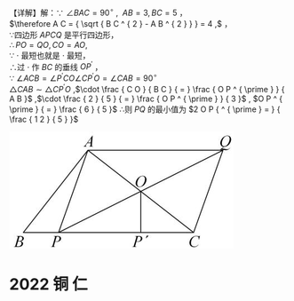 【详解】解：∵ $\angle B A C = 9 0 ^ { \circ }$ , $\ A B = 3 , B C = 5$ ，  
$\therefore A C = { \sqrt { B C ^ { 2 } - A B ^ { 2 } } } = 4 ,$ ，  
∵四边形 $A P C Q$ 是平行四边形，  
$\therefore P O = Q O , C O = A O ,$   
∵ $\cdot$ 最短也就是 $\cdot$ 最短，  
∴过 $\cdot$ 作 $B C$ 的垂线 $O P ^ { \prime }$ ，  
∵ $\angle A C B = \angle P ^ { \prime } C O \angle C P ^ { \prime } O = \angle C A B = 9 0 ^ { \circ }$   
$\triangle C A B \sim \triangle C P ^ { \prime } O$ ,$\cdot \frac { C O } { B C } { = } \frac { O P ^ { \prime } } { A B }$ ,$\cdot \frac { 2 } { 5 } { = } \frac { O P ^ { \prime } } { 3 }$ , $O P ^ { \prime } { = } \frac { 6 } { 5 }$ ∴则 $P Q$ 的最小值为 $2 O P { ^ { \prime } = } { \frac { 1 2 } { 5 } }$

![](<../../qs_image_DB/专题2-1__将军饮马等8类常见最值问题（解析版）/74e181095d0a246987449fe928634bac7fdd7a5a604414d93cc87660202d4ec5.jpg>)

# 2022 铜 仁
